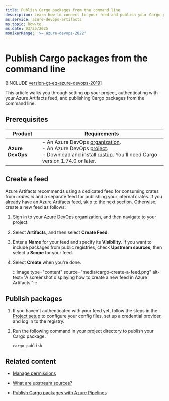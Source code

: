 ```yaml
---
title: Publish Cargo packages from the command line
description: Learn how to connect to your feed and publish your Cargo packages from the command line.
ms.service: azure-devops-artifacts
ms.topic: how-to
ms.date: 03/25/2025
monikerRange: '>= azure-devops-2022'
---
```


# Publish Cargo packages from the command line

[!INCLUDE [version-gt-eq-azure-devops-2019](../../includes/version-gt-eq-2019.md)]

This article walks you through setting up your project, authenticating with your Azure Artifacts feed, and publishing Cargo packages from the command line.

## Prerequisites

|     **Product**    |  **Requirements**  |
|--------------------|--------------------|
| **Azure DevOps**   | - An Azure DevOps [organization](../../organizations/accounts/create-organization.md).<br>- An Azure DevOps [project](../../organizations/projects/create-project.md).<br> - Download and install [rustup](https://rustup.rs/). You'll need Cargo version 1.74.0 or later. |

## Create a feed

Azure Artifacts recommends using a dedicated feed for consuming crates from *crates.io* and a separate feed for publishing your internal crates. If you already have an Azure Artifacts feed, skip to the next section. Otherwise, create a new feed as follows:

1. Sign in to your Azure DevOps organization, and then navigate to your project.

1. Select **Artifacts**, and then select **Create Feed**.

1. Enter a **Name** for your feed and specify its **Visibility**. If you want to include packages from public registries, check **Upstream sources**, then select a **Scope** for your feed.

1. Select **Create** when you're done.

    :::image type="content" source="media/cargo-create-a-feed.png" alt-text="A screenshot displaying how to create a new feed in Azure Artifacts.":::

## Publish packages

1. If you haven't authenticated with your feed yet, follow the steps in the [Project setup](project-setup-cargo.md) to configure your config files, set up a credential provider, and log in to the registry.

1. Run the following command in your project directory to publish your Cargo package:

    ```
    cargo publish
    ```

## Related content

- [Manage permissions](../feeds/feed-permissions.md)

- [What are upstream sources?](../concepts/upstream-sources.md)

- [Publish Cargo packages with Azure Pipelines](../../pipelines/artifacts/cargo-pipelines.md)